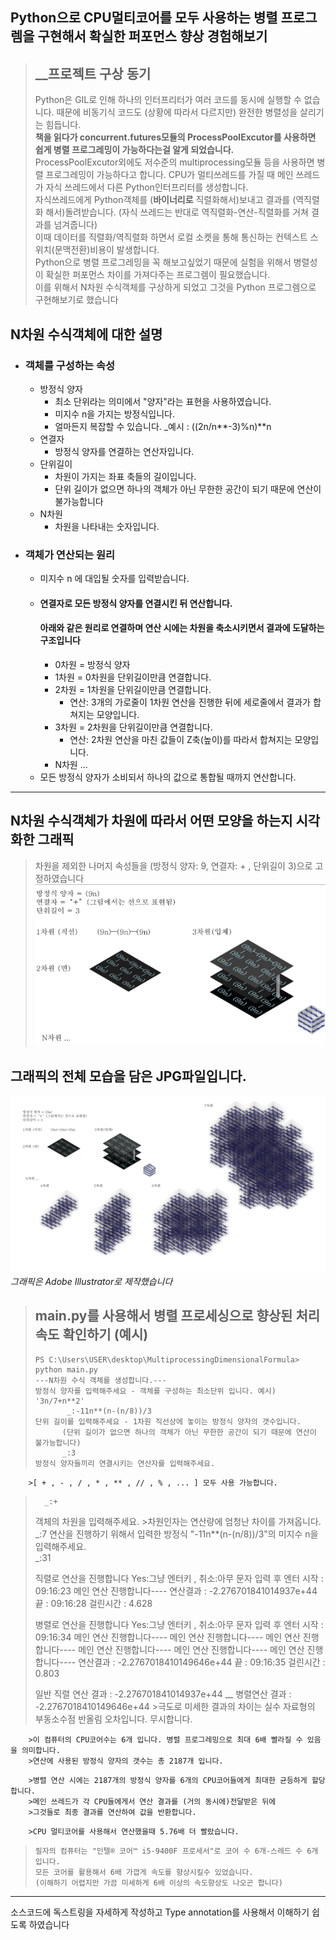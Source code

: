 ## Python으로 CPU멀티코어를 모두 사용하는 병렬 프로그렘을 구현해서 확실한 퍼포먼스 향상 경험해보기
> ## __프로젝트 구상 동기 
>  Python은 GIL로 인해 하나의 인터프리터가 여러 코드를 동시에 실행할 수 없습니다.
 때문에 비동기식 코드도 (상황에 따라서 다르지만) 완전한 병렬성을 살리기는 힘듭니다.   
 **책을 읽다가 concurrent.futures모듈의 ProcessPoolExcutor를 사용하면 쉽게 병렬 프로그레밍이 가능하다는걸 알게 되었습니다.**   
 ProcessPoolExcutor외에도 저수준의 multiprocessing모듈 등을 사용하면 병렬 프로그레밍이 가능하다고 합니다.
 CPU가 멀티쓰레드를 가질 때 메인 쓰레드가 자식 쓰레드에서 다른 Python인터프리터를 생성합니다.   
 자식쓰레드에게 Python객체를 (**바이너리로** 직렬화해서)보내고 결과를 (역직렬화 해서)돌려받습니다. (자식 쓰레드는 반대로 역직렬화-연산-직렬화를 거쳐 결과를 넘겨줍니다)   
 이때 데이터를 직렬화/역직렬화 하면서 로컬 소켓을 통해 통신하는 컨텍스트 스위치(문맥전환)비용이 발생합니다.    
 Python으로 병렬 프로그레밍을 꼭 해보고싶었기 때문에 실험을 위해서 병렬성이 확실한 퍼포먼스 차이를 가져다주는 프로그렘이 필요했습니다.   
 이를 위해서 N차원 수식객체를 구상하게 되었고 그것을 Python 프로그렘으로 구현해보기로 했습니다   

## N차원 수식객체에 대한 설명   
* ### 객체를 구성하는 속성   
    * 방정식 양자   
        * 최소 단위라는 의미에서 "양자"라는 표현을 사용하였습니다.   
        * 미지수 n을 가지는 방정식입니다.    
        * 얼마든지 복잡할 수 있습니다. _예시 : ((2n/n**-3)%n)**n   
    * 연결자   
        * 방정식 양자를 연결하는 연산자입니다.   
    * 단위길이   
        * 차원이 가지는 좌표 축들의 길이입니다.   
        * 단위 길이가 없으면 하나의 객체가 아닌 무한한 공간이 되기 때문에 연산이 불가능합니다 
    * N차원
        * 차원을 나타내는 숫자입니다.   
* ### 객체가 연산되는 원리   
    * 미지수 n 에 대입될 숫자를 입력받습니다.   
    * #### 연결자로 모든 방정식 양자를 연결시킨 뒤 연산합니다.   
        #### 아래와 같은 원리로 연결하며 연산 시에는 차원을 축소시키면서 결과에 도달하는 구조입니다
        * 0차원 = 방정식 양자
        * 1차원 = 0차원을 단위길이만큼 연결합니다.
        * 2차원 = 1차원을 단위길이만큼 연결합니다.
            * 연산: 3개의 가로줄이 1차원 연산을 진행한 뒤에 세로줄에서 결과가 합쳐지는 모양입니다.
        * 3차원 = 2차원을 단위길이만큼 연결합니다.
            * 연산: 2차원 연산을 마친 값들이 Z축(높이)를 따라서 합쳐지는 모양입니다.
        * N차원 ...
    * 모든 방정식 양자가 소비되서 하나의 값으로 통합될 때까지 연산합니다.
---

## N차원 수식객체가 차원에 따라서 어떤 모양을 하는지 시각화한 그래픽   
> 차원을 제외한 나머지 속성들을 (방정식 양자: 9, 연결자: + , 단위길이 3)으로 고정하였습니다
![로직을 시각화한 그래픽](N차원-수식객체-시각화-그래픽-3차원까지.jpg)
## 그래픽의 전체 모습을 담은 JPG파일입니다.
![로직을 시각화한 그래픽](N차원-수식객체-시각화-그래픽.jpg)
_그래픽은 Adobe Illustrator로 제작했습니다_

> ## main.py를 사용해서 병렬 프로세싱으로 향상된 처리 속도 확인하기 (예시)
>``` 
>PS C:\Users\USER\desktop\MultiprocessingDimensionalFormula> python main.py
>---N차원 수식 객체를 생성합니다.---
>방정식 양자를 입력해주세요 - 객체를 구성하는 최소단위 입니다. 예시) '3n/7+n**2'
>        _:-11n**(n-(n/8))/3
>단위 길이를 입력해주세요 - 1차원 직선상에 놓이는 방정식 양자의 갯수입니다.
>       (단위 길이가 없으면 하나의 객체가 아닌 무한한 공간이 되기 때문에 연산이 불가능합니다)
>       _:3
>방정식 양자들끼리 연결시키는 연산자를 입력해주세요.
        >[ + , - , / , * , ** , // , % , ... ] 모두 사용 가능합니다.
>       _:+
>객체의 차원을 입력해주세요.
        >차원인자는 연산량에 엄청난 차이를 가져옵니다.
>       _:7
>연산을 진행하기 위해서 입력한 방정식 "-11n**(n-(n/8))/3"의 미지수 n을 입력해주세요.   
>       _:31
>
>
>
>직렬로 연산을 진행합니다 Yes:그냥 엔터키 , 취소:아무 문자 입력 후 엔터
>시작 : 09:16:23
>메인 연산 진행합니다----
>연산결과 : -2.276701841014937e+44
>끝 : 09:16:28
>걸린시간 : 4.628
>
>
>병렬로 연산을 진행합니다 Yes:그냥 엔터키 , 취소:아무 문자 입력 후 엔터
>시작 : 09:16:34
>메인 연산 진행합니다----
>메인 연산 진행합니다----
>메인 연산 진행합니다----
>메인 연산 진행합니다----
>메인 연산 진행합니다----
>메인 연산 진행합니다----
>연산결과 : -2.2767018410149646e+44
>끝 : 09:16:35
>걸린시간 : 0.803
>
>
>일반 직렬 연산 결과 : -2.276701841014937e+44 __ 병렬연산 결과 : -2.2767018410149646e+44
            >극도로 미세한 결과의 차이는 실수 자료형의 부동소수점 반올림 오차입니다. 무시합니다.
>
        >이 컴퓨터의 CPU코어수는 6개 입니다. 병렬 프로그레밍으로 최대 6배 빨라질 수 있음을 의미합니다.
        >연산에 사용된 방정식 양자의 갯수는 총 2187개 입니다.
>
        >병렬 연산 시에는 2187개의 방정식 양자를 6개의 CPU코어들에게 최대한 균등하게 할당합니다.
        >메인 쓰레드가 각 CPU들에게서 연산 결과를 (거의 동시에)전달받은 뒤에
        >그것들로 최종 결과를 연산하여 값을 반환합니다.
>
        >CPU 멀티코어를 사용해서 연산했을때 5.76배 더 빨랐습니다.
>```
> 필자의 컴퓨터는 "인텔® 코어™ i5-9400F 프로세서"로 코어 수 6개-스레드 수 6개 입니다.   
> 모든 코어를 활용해서 6배 가깝게 속도를 향상시킬수 있었습니다.   
> (이해하기 어렵지만 가끔 미세하게 6배 이상의 속도향상도 나오곤 합니다)
---
소스코드에 독스트링을 자세하게 작성하고 Type annotation를 사용해서 이해하기 쉽도록 하였습니다
